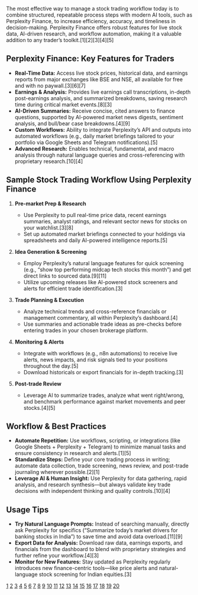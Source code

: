 The most effective way to manage a stock trading workflow today is to combine structured, repeatable process steps with modern AI tools, such as Perplexity Finance, to increase efficiency, accuracy, and timeliness in decision-making. Perplexity Finance offers robust features for live stock data, AI-driven research, and workflow automation, making it a valuable addition to any trader’s toolkit.[1][2][3][4][5]

## Perplexity Finance: Key Features for Traders

- **Real-Time Data:** Access live stock prices, historical data, and earnings reports from major exchanges like BSE and NSE, all available for free and with no paywall.[3][6][7]
- **Earnings & Analysis:** Provides live earnings call transcriptions, in-depth post-earnings analysis, and summarized breakdowns, saving research time during critical market events.[8][3]
- **AI-Driven Summaries:** Receive concise, cited answers to finance questions, supported by AI-powered market news digests, sentiment analysis, and bull/bear case breakdowns.[4][9]
- **Custom Workflows:** Ability to integrate Perplexity’s API and outputs into automated workflows (e.g., daily market briefings tailored to your portfolio via Google Sheets and Telegram notifications).[5]
- **Advanced Research:** Enables technical, fundamental, and macro analysis through natural language queries and cross-referencing with proprietary research.[10][4]

## Sample Stock Trading Workflow Using Perplexity Finance

1. **Pre-market Prep & Research**
   - Use Perplexity to pull real-time price data, recent earnings summaries, analyst ratings, and relevant sector news for stocks on your watchlist.[3][8]
   - Set up automated market briefings connected to your holdings via spreadsheets and daily AI-powered intelligence reports.[5]

2. **Idea Generation & Screening**
   - Employ Perplexity’s natural language features for quick screening (e.g., “show top performing midcap tech stocks this month”) and get direct links to sourced data.[9][11]
   - Utilize upcoming releases like AI-powered stock screeners and alerts for efficient trade identification.[3]

3. **Trade Planning & Execution**
   - Analyze technical trends and cross-reference financials or management commentary, all within Perplexity’s dashboard.[4]
   - Use summaries and actionable trade ideas as pre-checks before entering trades in your chosen brokerage platform.

4. **Monitoring & Alerts**
   - Integrate with workflows (e.g., n8n automations) to receive live alerts, news impacts, and risk signals tied to your positions throughout the day.[5]
   - Download historicals or export financials for in-depth tracking.[3]

5. **Post-trade Review**
   - Leverage AI to summarize trades, analyze what went right/wrong, and benchmark performance against market movements and peer stocks.[4][5]

## Workflow & Best Practices

- **Automate Repetition:** Use workflows, scripting, or integrations (like Google Sheets + Perplexity + Telegram) to minimize manual tasks and ensure consistency in research and alerts.[1][5]
- **Standardize Steps:** Define your core trading process in writing; automate data collection, trade screening, news review, and post-trade journaling wherever possible.[2][1]
- **Leverage AI & Human Insight:** Use Perplexity for data gathering, rapid analysis, and research synthesis—but always validate key trade decisions with independent thinking and quality controls.[10][4]

## Usage Tips

- **Try Natural Language Prompts:** Instead of searching manually, directly ask Perplexity for specifics (“Summarize today’s market drivers for banking stocks in India”) to save time and avoid data overload.[11][9]
- **Export Data for Analysis:** Download raw data, earnings exports, and financials from the dashboard to blend with proprietary strategies and further refine your workflow.[4][3]
- **Monitor for New Features:** Stay updated as Perplexity regularly introduces new finance-centric tools—like price alerts and natural-language stock screening for Indian equities.[3]

[1](https://blazeportfolio.com/blog/optimize-your-trading-workflow/)
[2](https://opsdog.com/categories/workflows/asset-management)
[3](https://www.financialexpress.com/life/technology-perplexity-finance-now-gets-live-earnings-features-for-indian-markets-check-how-to-access-it-3949896/)
[4](https://www.marketcalls.in/perplexity/what-is-perplexity-finance.html)
[5](https://n8n.io/workflows/5783-stock-portfolio-analysis-with-perplexity-ai-gpt-4-and-google-sheets/)
[6](https://www.moneycontrol.com/technology/perplexity-finance-launches-in-india-with-free-real-time-share-market-data-article-13451589.html)
[7](https://m.dailyhunt.in/news/india/english/analytics+insight-epaper-anycinst/perplexity+finance+now+in+india+with+free+realtime+market+data-newsid-n676683919)
[8](https://techpoint.africa/guide/perplexity-finance-review/)
[9](https://sidsaladi.substack.com/p/guide-to-using-perplexity-labs-for)
[10](https://www.f9finance.com/perplexity-ai-for-finance/)
[11](https://www.100baggerhunting.com/p/5-steps-to-accelerate-your-stock)
[12](https://www.perplexity.ai/finance)
[13](https://www.youtube.com/watch?v=wsFNQO45GnQ)
[14](https://www.inciteai.com/articles/perplexity-for-trading-stocks-why-incite-ai-is-better)
[15](https://www.aicerts.ai/news/ai-meets-markets-perplexity-finance-brings-real-time-stock-transcripts-to-india/)
[16](https://www.propelapps.com/blog/stock-management)
[17](https://www.youtube.com/watch?v=BWr8RArqeHk)
[18](https://www.lxahub.com/ebook/workflow-management-best-practice-guide)
[19](https://www.assetmark.com/blog/financial-advisor-workflows-best-practices-for-optimal-efficiency)
[20](https://www.limina.com/blog/ems-vs-oms-vs-pms)
